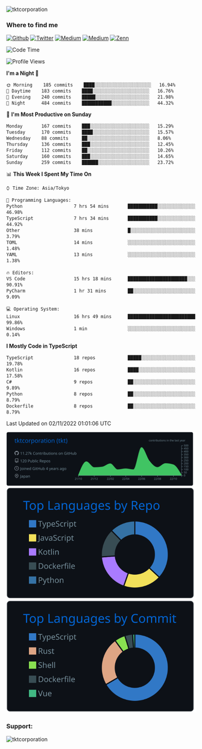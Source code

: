 <p align="left"> <img src="https://komarev.com/ghpvc/?username=tktcorporation&label=Profile%20views&color=0e75b6&style=flat" alt="tktcorporation" /> </p>

<h3>Where to find me</h3>
<p>
<a href="https://github.com/tktcorporation" target="_blank"><img alt="Github" src="https://img.shields.io/badge/GitHub-%2312100E.svg?&style=for-the-badge&logo=Github&logoColor=white" /></a>
<a href="https://twitter.com/tktcorporation" target="_blank"><img alt="Twitter" src="https://img.shields.io/badge/twitter-%231DA1F2.svg?&style=for-the-badge&logo=twitter&logoColor=white" /></a>
<a href="https://www.linkedin.com/in/tktcorporation" target="_blank"><img alt="Medium" src="https://img.shields.io/badge/linkdin-0a66c2.svg?&style=for-the-badge&logo=linkedin&logoColor=white" /></a>
<a href="https://qiita.com/tktcorporation" target="_blank"><img alt="Medium" src="https://img.shields.io/badge/qiita-55C500.svg?&style=for-the-badge&logo=qiita&logoColor=white" /></a>
<a href="https://zenn.dev/tktcorporation" target="_blank"><img alt="Zenn" src="https://img.shields.io/badge/Zenn-3EA8FF.svg?&style=for-the-badge&logo=Zenn&logoColor=white" /></a>
</p>
  
<!--START_SECTION:waka-->
![Code Time](http://img.shields.io/badge/Code%20Time-692%20hrs%2048%20mins-blue)

![Profile Views](http://img.shields.io/badge/Profile%20Views-13-blue)

**I'm a Night 🦉** 

```text
🌞 Morning    185 commits    ████░░░░░░░░░░░░░░░░░░░░░   16.94% 
🌆 Daytime    183 commits    ████░░░░░░░░░░░░░░░░░░░░░   16.76% 
🌃 Evening    240 commits    █████░░░░░░░░░░░░░░░░░░░░   21.98% 
🌙 Night      484 commits    ███████████░░░░░░░░░░░░░░   44.32%

```
📅 **I'm Most Productive on Sunday** 

```text
Monday       167 commits    ███░░░░░░░░░░░░░░░░░░░░░░   15.29% 
Tuesday      170 commits    ████░░░░░░░░░░░░░░░░░░░░░   15.57% 
Wednesday    88 commits     ██░░░░░░░░░░░░░░░░░░░░░░░   8.06% 
Thursday     136 commits    ███░░░░░░░░░░░░░░░░░░░░░░   12.45% 
Friday       112 commits    ██░░░░░░░░░░░░░░░░░░░░░░░   10.26% 
Saturday     160 commits    ███░░░░░░░░░░░░░░░░░░░░░░   14.65% 
Sunday       259 commits    ██████░░░░░░░░░░░░░░░░░░░   23.72%

```


📊 **This Week I Spent My Time On** 

```text
⌚︎ Time Zone: Asia/Tokyo

💬 Programming Languages: 
Python                   7 hrs 54 mins       ███████████░░░░░░░░░░░░░░   46.98% 
TypeScript               7 hrs 34 mins       ███████████░░░░░░░░░░░░░░   44.92% 
Other                    38 mins             █░░░░░░░░░░░░░░░░░░░░░░░░   3.79% 
TOML                     14 mins             ░░░░░░░░░░░░░░░░░░░░░░░░░   1.48% 
YAML                     13 mins             ░░░░░░░░░░░░░░░░░░░░░░░░░   1.38%

🔥 Editors: 
VS Code                  15 hrs 18 mins      ██████████████████████░░░   90.91% 
PyCharm                  1 hr 31 mins        ██░░░░░░░░░░░░░░░░░░░░░░░   9.09%

💻 Operating System: 
Linux                    16 hrs 49 mins      █████████████████████████   99.86% 
Windows                  1 min               ░░░░░░░░░░░░░░░░░░░░░░░░░   0.14%

```

**I Mostly Code in TypeScript** 

```text
TypeScript               18 repos            █████░░░░░░░░░░░░░░░░░░░░   19.78% 
Kotlin                   16 repos            ████░░░░░░░░░░░░░░░░░░░░░   17.58% 
C#                       9 repos             ██░░░░░░░░░░░░░░░░░░░░░░░   9.89% 
Python                   8 repos             ██░░░░░░░░░░░░░░░░░░░░░░░   8.79% 
Dockerfile               8 repos             ██░░░░░░░░░░░░░░░░░░░░░░░   8.79%

```



 Last Updated on 02/11/2022 01:01:06 UTC
<!--END_SECTION:waka-->

[![](https://raw.githubusercontent.com/tktcorporation/tktcorporation/master/profile-summary-card-output/github_dark/0-profile-details.svg)](https://github.com/vn7n24fzkq/github-profile-summary-cards)
[![](https://raw.githubusercontent.com/tktcorporation/tktcorporation/master/profile-summary-card-output/github_dark/1-repos-per-language.svg)](https://github.com/vn7n24fzkq/github-profile-summary-cards) [![](https://raw.githubusercontent.com/tktcorporation/tktcorporation/master/profile-summary-card-output/github_dark/2-most-commit-language.svg)](https://github.com/vn7n24fzkq/github-profile-summary-cards)

<h3 align="left">Support:</h3>
<p><a href="https://www.buymeacoffee.com/tktcorporation"> <img align="left" src="https://cdn.buymeacoffee.com/buttons/v2/default-yellow.png" height="50" width="210" alt="tktcorporation" /></a></p><br><br>
